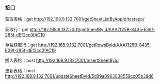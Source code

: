 ### 接口

获取表格：get
http://192.168.9.132:7001/getSheetListByAppId/testapp/

获取行：get
http://192.168.9.132:7001/getSheetById/AAA7f25B-8435-E39f-285f-dEf2cc0fAC19

单独获取行：get
http://192.168.9.132:7001/getRowsById/AAA7f25B-8435-E39f-285f-dEf2cc0fAC19

插入表格：post
http://192.168.9.132:7001/insertSheetById

更新表格：post
http://192.168.9.132:7001/updateSheetById/5d09a0963038559cc05b38d6
